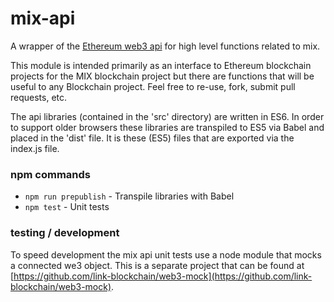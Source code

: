 # mix-api
A wrapper of the [Ethereum web3 api](https://github.com/ethereum/wiki/wiki/JavaScript-API) for high level functions related to mix.

This module is intended primarily as an interface to Ethereum blockchain projects
for the MIX blockchain project but there are functions that will be useful to any Blockchain project.
Feel free to re-use, fork, submit pull requests, etc.

The api libraries (contained in the 'src' directory) are written in ES6.
In order to support older browsers these libraries are transpiled to ES5 via Babel
and placed in the 'dist' file. It is these (ES5) files that are exported via the
index.js file.

### npm commands

- `npm run prepublish` - Transpile libraries with Babel
- `npm test` - Unit tests

### testing / development

To speed development the mix api unit tests use a node module that mocks a connected we3 object. This is a separate project that can be
found at [https://github.com/link-blockchain/web3-mock](https://github.com/link-blockchain/web3-mock).



